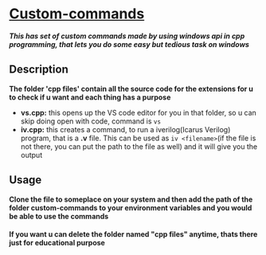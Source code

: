 # <ins>Custom-commands</ins>
***This has set of custom commands made by using windows api in cpp programming, that lets you do some easy but tedious task on windows***

## Description
**The folder 'cpp files' contain all the source code for the extensions for u to check if u want and each thing has a purpose**

* **vs.cpp:** this opens up the VS code editor for you in that folder, so u can skip doing open with code, command is `vs`
* **iv.cpp:** this creates a command, to run a iverilog(Icarus Verilog) program, that is a **.v** file. This can be used as `iv <filename>`(if the file is not there, you can put the path to the file as well) and it will give you the output

## Usage
**Clone the file to someplace on your system and then add the path of the folder custom-commands to your environment variables and you would be able to use the commands**

#### If you want u can delete the folder named "cpp files" anytime, thats there just for educational purpose
